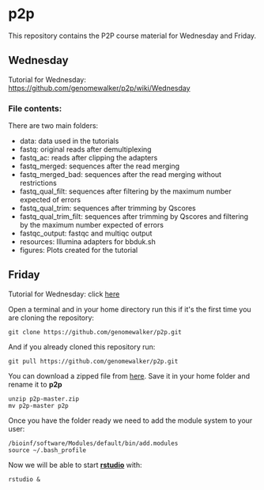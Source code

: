 # p2p

This repository contains the P2P course material for Wednesday and Friday.

## Wednesday

Tutorial for Wednesday: https://github.com/genomewalker/p2p/wiki/Wednesday

### File contents:

There are two main folders:
- data: data used in the tutorials
 - fastq: original reads after demultiplexing
 - fastq_ac: reads after clipping the adapters
 - fastq_merged: sequences after the read merging
 - fastq_merged_bad: sequences after the read merging without restrictions
 - fastq_qual_filt: sequences after filtering by the maximum number expected of errors
 - fastq_qual_trim: sequences after trimming by Qscores
 - fastq_qual_trim_filt: sequences after trimming by Qscores and filtering by the maximum number expected of errors
 - fastqc_output: fastqc and multiqc output
 - resources: Illumina adapters for bbduk.sh
- figures: Plots created for the tutorial

## Friday
Tutorial for Wednesday: click [here](http://htmlpreview.github.io/?https://raw.githubusercontent.com/genomewalker/p2p/master/friday/P2P_r_crash_course.html)

Open a terminal and in your home directory run this if it's the first time you are cloning the repository:

```{bash}
git clone https://github.com/genomewalker/p2p.git
```

And if you already cloned this repository run:

```{bash}
git pull https://github.com/genomewalker/p2p.git
```
You can download a zipped file from [here](https://github.com/genomewalker/p2p/archive/master.zip). Save it in your home folder and rename it to **p2p**

```{bash}
unzip p2p-master.zip
mv p2p-master p2p
```

Once you have the folder ready we need to add the module system to your user:

```{bash}
/bioinf/software/Modules/default/bin/add.modules
source ~/.bash_profile
```

Now we will be able to start [**rstudio**](https://www.rstudio.com/) with:
```{bash}
rstudio &
```



